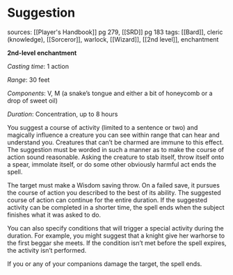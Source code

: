 # Suggestion
sources: [[Player's Handbook]] pg 279, [[SRD]] pg 183
tags: [[Bard]], cleric (knowledge), [[Sorceror]], warlock, [[Wizard]], [[2nd level]], enchantment

**2nd-level enchantment**

*Casting time*: 1 action

*Range*: 30 feet

*Components*: V, M (a snake’s tongue and either a bit of honeycomb or a drop of sweet oil)

*Duration*: Concentration, up to 8 hours

You suggest a course of activity (limited to a sentence or two) and magically influence a creature you can see within range that can hear and understand you. Creatures that can’t be charmed are immune to this effect. The suggestion must be worded in such a manner as to make the course of action sound reasonable. Asking the creature to stab itself, throw itself onto a spear, immolate itself, or do some other obviously harmful act ends the spell.

The target must make a Wisdom saving throw. On a failed save, it pursues the course of action you described to the best of its ability. The suggested course of action can continue for the entire duration. If the suggested activity can be completed in a shorter time, the spell ends when the subject finishes what it was asked to do.

You can also specify conditions that will trigger a special activity during the duration. For example, you might suggest that a knight give her warhorse to the first beggar she meets. If the condition isn’t met before the spell expires, the activity isn’t performed.

If you or any of your companions damage the target, the spell ends.

